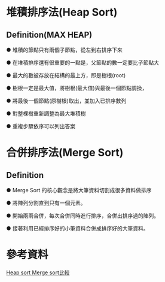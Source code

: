#   堆積排序法(Heap Sort) 
  
## Definition(MAX HEAP) 
  
● 堆積的節點只有兩個子節點，從左到右排序下來 

● 在堆積排序還有很重要的一點是，父節點的數一定要比子節點大 

● 最大的數被存放在結構的最上方，即是樹根(root) 

● 樹根一定是最大值，將樹根(最大值)與最後一個節點調換， 

● 將最後一個節點(原樹根)取出，並加入已排序數列 

● 對整棵樹重新調整為最大堆積樹 

● 重複步驟依序可以列出答案



#   合併排序法(Merge Sort)

## Definition

● Merge Sort 的核心觀念是將大筆資料切割成很多資料做排序

● 將陣列分割直到只有一個元素。

● 開始兩兩合併，每次合併同時進行排序，合併出排序過的陣列。

● 接著利用已經排序好的小筆資料合併成排序好的大筆資料。





#  參考資料
[Heap sort Merge sort比較](https://tingtseng.pixnet.net/blog/post/39924871-algorithm-time-complexity-%E6%BC%94%E7%AE%97%E6%B3%95%E6%99%82%E9%96%93%E8%A4%87%E9%9B%9C%E5%BA%A6%E6%95%B4%E7%90%86)
